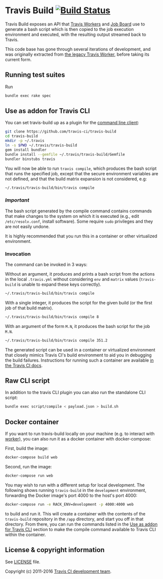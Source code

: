 # Travis Build [![Build Status](https://travis-ci.com/travis-ci/travis-build.svg?branch=master)](https://travis-ci.com/travis-ci/travis-build)

Travis Build exposes an API that [Travis
Workers](https://github.com/travis-ci/worker) and [Job
Board](https://github.com/travis-ci/job-board) use to generate a bash script
which is then copied to the job execution environment and executed, with the
resulting output streamed back to Travis.

This code base has gone through several iterations of development, and was
originally extracted from [the legacy Travis
Worker](https://github.com/travis-ci/travis-worker), before taking its current
form.

## Running test suites

Run

``` bash
bundle exec rake spec
```

<a name="addon"></a>
## Use as addon for Travis CLI

You can set travis-build up as a plugin for the [command line
client](https://github.com/travis-ci/travis.rb):

```bash
git clone https://github.com/travis-ci/travis-build
cd travis-build
mkdir -p ~/.travis
ln -s $PWD ~/.travis/travis-build
gem install bundler
bundle install --gemfile ~/.travis/travis-build/Gemfile
bundler binstubs travis
```

You will now be able to run `travis compile`, which produces the bash script
that runs the specified job, except that the secure environment variables are
not defined, and that the build matrix expansion is not considered, e.g:

``` bash
~/.travis/travis-build/bin/travis compile
```

### _Important_

The bash script generated by the compile command contains commands that make changes 
to the system on which it is executed (e.g., edit `/etc/resolv.conf`, install software).
Some require `sudo` privileges and they are not easily undone.

It is highly recommended that you run this in a container or other virtualized
environment.

### Invocation

The command can be invoked in 3 ways:

Without an argument, it produces and prints a bash script from the actions in
the local `.travis.yml` without considering `env` and `matrix` values
(`travis-build` is unable to expand these keys correctly).

``` bash
~/.travis/travis-build/bin/travis compile
```

With a single integer, it produces the script for the given build (or the first
job of that build matrix).

``` bash
~/.travis/travis-build/bin/travis compile 8
```

With an argument of the form `M.N`, it produces the bash script for the job
`M.N`.

``` bash
~/.travis/travis-build/bin/travis compile 351.2
```

The generated script can be used in a container or virtualized environment that
closely mimics Travis CI's build environment to aid you in debugging the build
failures.  Instructions for running such a container are available
[in the Travis CI docs](https://docs.travis-ci.com/user/common-build-problems/#running-a-container-based-docker-image-locally).

## Raw CLI script

In addition to the travis CLI plugin you can also run the standalone CLI script:

``` bash
bundle exec script/compile < payload.json > build.sh
```

## Docker container

If you want to run travis-build locally on your machine (e.g. to interact with
[worker](https://github.com/travis-ci/worker)), you can also run it as a docker
container with docker-compose:

First, build the image:

``` bash
docker-compose build web
```

Second, run the image:

```bash
docker-compose run web
```

You may wish to run with a different setup for local development.
The following shows running `travis-build` in the `development`
environment, forwarding the Docker image's port 4000 to the host's
port 4000:

```bash
docker-compose run -e RACK_ENV=development -p 4000:4000 web
```

to build and run it. This will create a container with the contents of the `travis-build`
repository in the `/app` directory, and start you off in that directory.
From there, you can run the commands listed in the [Use as addon for Travis CLI](#addon)
section to make the compile command available to Travis CLI within the container.

## License & copyright information

See [LICENSE](./LICENSE) file.

Copyright (c) 2011-2016 [Travis CI development
team](https://github.com/travis-ci).
